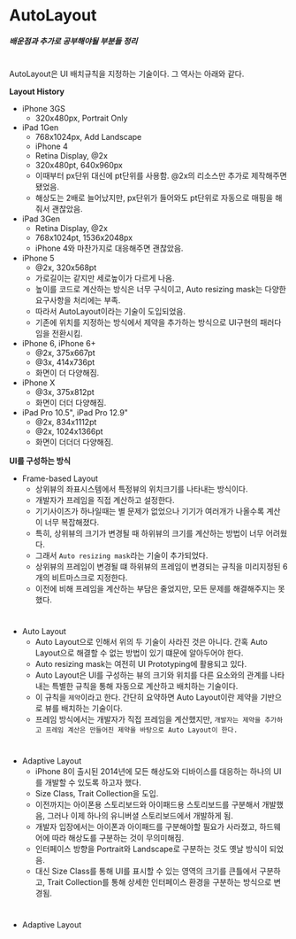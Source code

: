 # AutoLayout


___배운점과 추가로 공부해야될 부분들 정리___

# 

AutoLayout은 UI 배치규칙을 지정하는 기술이다. 그 역사는 아래와 같다. 

__Layout History__

- iPhone 3GS 
  - 320x480px, Portrait Only
- iPad 1Gen
  - 768x1024px, Add Landscape
  - iPhone 4
  - Retina Display, @2x
  - 320x480pt, 640x960px
  - 이때부터 px단위 대신에 pt단위를 사용함. @2x의 리소스만 추가로 제작해주면 됐었음.
  - 해상도는 2배로 늘어났지만, px단위가 들어와도 pt단위로 자동으로 매핑을 해줘서 괜찮았음.
- iPad 3Gen
  - Retina Display, @2x
  - 768x1024pt, 1536x2048px
  - iPhone 4와 마찬가지로 대응해주면 괜찮았음.
- iPhone 5
  - @2x, 320x568pt
  - 가로길이는 같지만 세로높이가 다르게 나옴. 
  - 높이를 코드로 계산하는 방식은 너무 구식이고, Auto resizing mask는 다양한 요구사항을 처리에는 부족. 
  - 따라서 AutoLayout이라는 기술이 도입되었음. 
  - 기존에 위치를 지정하는 방식에서 제약을 추가하는 방식으로 UI구현의 패러다임을 전환시킴. 
- iPhone 6, iPhone 6+
  - @2x, 375x667pt 
  - @3x, 414x736pt
  - 화면이 더 다양해짐. 
- iPhone X
  - @3x, 375x812pt
  - 화면이 더더 다양해짐. 
- iPad Pro 10.5", iPad Pro 12.9"
  - @2x, 834x1112pt 
  - @2x, 1024x1366pt
  - 화면이 더더더 다양해짐. 
  

__UI를 구성하는 방식__

- Frame-based Layout
  - 상위뷰의 좌표시스템에서 특정뷰의 위치크기를 나타내는 방식이다.
  - 개발자가 프레임을 직접 계산하고 설정한다.
  - 기기사이즈가 하나일때는 별 문제가 없었으나 기기가 여러개가 나올수록 계산이 너무 복잡해졌다.
  - 특히, 상위뷰의 크기가 변경될 때 하위뷰의 크기를 계산하는 방법이 너무 어려웠다. 
  - 그래서 `Auto resizing mask`라는 기술이 추가되었다. 
  - 상위뷰의 프레임이 변경될 떄 하위뷰의 프레임이 변경되는 규칙을 미리지정된 6개의 비트마스크로 지정한다.
  - 이전에 비해 프레임을 계산하는 부담은 줄었지만, 모든 문제를 해결해주지는 못했다.

# 

- Auto Layout
  - Auto Layout으로 인해서 위의 두 기술이 사라진 것은 아니다. 간혹 Auto Layout으로 해결할 수 없는 방법이 있기 떄문에 알아두어야 한다. 
  - Auto resizing mask는 여전히 UI Prototyping에 활용되고 있다.
  - Auto Layout은 UI를 구성하는 뷰의 크기와 위치를 다른 요소와의 관계를 나타내는 특별한 규칙을 통해 자동으로 계산하고 배치하는 기술이다. 
  - 이 규칙을 `제약`이라고 한다. 간단히 요약하면 Auto Layout이란 제약을 기반으로 뷰를 배치하는 기술이다. 
  - 프레임 방식에서는 개발자가 직접 프레임을 계산했지만, `개발자는 제약을 추가하고 프레임 계산은 만들어진 제약을 바탕으로 Auto Layout이 한다.`

# 

- Adaptive Layout
  - iPhone 8이 출시된 2014년에 모든 해상도와 디바이스를 대응하는 하나의 UI를 개발할 수 있도록 하고자 했다. 
  - Size Class, Trait Collection을 도입. 
  - 이전까지는 아이폰용 스토리보드와 아이패드용 스토리보드를 구분해서 개발했음, 그러나 이제 하나의 유니버셜 스토리보드에서 개발하게 됨. 
  - 개발자 입장에서는 아이폰과 아이패드를 구분해야할 필요가 사라졌고, 하드웨어에 따라 해상도를 구분하는 것이 무의미해짐. 
  - 인터페이스 방향을 Portrait와 Landscape로 구분하는 것도 옛날 방식이 되었음. 
  - 대신 Size Class를 통해 UI를 표시할 수 있는 영역의 크기를 큰틀에서 구분하고, Trait Collection를 통해 상세한 인터페이스 환경을 구분하는 방식으로 변경됨. 

# 

- Adaptive Layout
